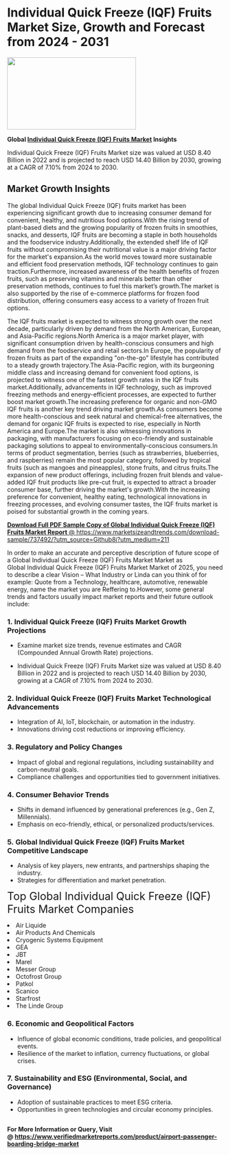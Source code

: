 <H1>Individual Quick Freeze (IQF) Fruits Market Size, Growth and Forecast from 2024 - 2031</H1><img class="aligncenter size-medium wp-image-584254" src="https://thirdeyenews.in/wp-content/uploads/2024/09/Global-Market-Research-300x168.jpeg" alt="" width="300" height="168" /><p><strong>Global&nbsp;<a href="https://www.marketsizeandtrends.com/download-sample/737492/?utm_source=Github8j?utm_medium=211">Individual Quick Freeze (IQF) Fruits Market</a> Insights</strong></p><p>Individual Quick Freeze (IQF) Fruits Market size was valued at USD 8.40 Billion in 2022 and is projected to reach USD 14.40 Billion by 2030, growing at a CAGR of 7.10% from 2024 to 2030.</p><p><h2>Market Growth Insights</h2> <p>The global Individual Quick Freeze (IQF) fruits market has been experiencing significant growth due to increasing consumer demand for convenient, healthy, and nutritious food options.With the rising trend of plant-based diets and the growing popularity of frozen fruits in smoothies, snacks, and desserts, IQF fruits are becoming a staple in both households and the foodservice industry.Additionally, the extended shelf life of IQF fruits without compromising their nutritional value is a major driving factor for the market's expansion.As the world moves toward more sustainable and efficient food preservation methods, IQF technology continues to gain traction.Furthermore, increased awareness of the health benefits of frozen fruits, such as preserving vitamins and minerals better than other preservation methods, continues to fuel this market’s growth.The market is also supported by the rise of e-commerce platforms for frozen food distribution, offering consumers easy access to a variety of frozen fruit options.<a href="download_sample_link"></a></p> <p>The IQF fruits market is expected to witness strong growth over the next decade, particularly driven by demand from the North American, European, and Asia-Pacific regions.North America is a major market player, with significant consumption driven by health-conscious consumers and high demand from the foodservice and retail sectors.In Europe, the popularity of frozen fruits as part of the expanding "on-the-go" lifestyle has contributed to a steady growth trajectory.The Asia-Pacific region, with its burgeoning middle class and increasing demand for convenient food options, is projected to witness one of the fastest growth rates in the IQF fruits market.Additionally, advancements in IQF technology, such as improved freezing methods and energy-efficient processes, are expected to further boost market growth.The increasing preference for organic and non-GMO IQF fruits is another key trend driving market growth.As consumers become more health-conscious and seek natural and chemical-free alternatives, the demand for organic IQF fruits is expected to rise, especially in North America and Europe.The market is also witnessing innovations in packaging, with manufacturers focusing on eco-friendly and sustainable packaging solutions to appeal to environmentally-conscious consumers.In terms of product segmentation, berries (such as strawberries, blueberries, and raspberries) remain the most popular category, followed by tropical fruits (such as mangoes and pineapples), stone fruits, and citrus fruits.The expansion of new product offerings, including frozen fruit blends and value-added IQF fruit products like pre-cut fruit, is expected to attract a broader consumer base, further driving the market's growth.With the increasing preference for convenient, healthy eating, technological innovations in freezing processes, and evolving consumer tastes, the IQF fruits market is poised for substantial growth in the coming years.<a href="download_full_report_link"></p><p><span class=""><strong>Download Full PDF Sample Copy of Global Individual Quick Freeze (IQF) Fruits Market Report</strong> @ <a href="https://www.marketsizeandtrends.com/download-sample/737492/?utm_source=Github8j?utm_medium=211" target="_blank">https://www.marketsizeandtrends.com/download-sample/737492/?utm_source=Github8j?utm_medium=211</a></span></p><p>In order to make an accurate and perceptive description of future scope of a Global&nbsp;Individual Quick Freeze (IQF) Fruits Market Market as Global&nbsp;Individual Quick Freeze (IQF) Fruits Market Market of 2025, you need to describe a clear Vision &ndash; What Industry or Linda can you think of for example: Quote from a Technology, healthcare, automotive, renewable energy, name the market you are Reffering to.However, some general trends and factors usually impact market reports and their future outlook include:</p><h3>1.&nbsp;<strong>Individual Quick Freeze (IQF) Fruits Market Growth Projections</strong></h3><ul><li>Examine market size trends, revenue estimates and CAGR (Compounded Annual Growth Rate) projections.</li><li><p>Individual Quick Freeze (IQF) Fruits Market size was valued at USD 8.40 Billion in 2022 and is projected to reach USD 14.40 Billion by 2030, growing at a CAGR of 7.10% from 2024 to 2030.</p></li></ul><h3>2.&nbsp;<strong>Individual Quick Freeze (IQF) Fruits Market Technological Advancements</strong></h3><ul><li>Integration of AI, IoT, blockchain, or automation in the industry.</li><li>Innovations driving cost reductions or improving efficiency.</li></ul><h3>3.&nbsp;<strong>Regulatory and Policy Changes</strong></h3><ul><li>Impact of global and regional regulations, including sustainability and carbon-neutral goals.</li><li>Compliance challenges and opportunities tied to government initiatives.</li></ul><h3>4.&nbsp;<strong>Consumer Behavior Trends</strong></h3><ul><li>Shifts in demand influenced by generational preferences (e.g., Gen Z, Millennials).</li><li>Emphasis on eco-friendly, ethical, or personalized products/services.</li></ul><h3>5.&nbsp;<strong>Global Individual Quick Freeze (IQF) Fruits Market Competitive Landscape</strong></h3><ul><li>Analysis of key players, new entrants, and partnerships shaping the industry.</li><li>Strategies for differentiation and market penetration.</li></ul><p data-pm-slice="1 1 []"><span style="color: inherit; font-family: inherit; font-size: 25px;">Top Global Individual Quick Freeze (IQF) Fruits Market Companies</span></p><div class="" data-test-id=""><p><li>Air Liquide</li><li> Air Products And Chemicals</li><li> Cryogenic Systems Equipment</li><li> GEA</li><li> JBT</li><li> Marel</li><li> Messer Group</li><li> Octofrost Group</li><li> Patkol</li><li> Scanico</li><li> Starfrost</li><li> The Linde Group</li></p></div><h3>6.&nbsp;<strong>Economic and Geopolitical Factors</strong></h3><ul><li>Influence of global economic conditions, trade policies, and geopolitical events.</li><li>Resilience of the market to inflation, currency fluctuations, or global crises.</li></ul><h3>7.&nbsp;<strong>Sustainability and ESG (Environmental, Social, and Governance)</strong></h3><ul><li>Adoption of sustainable practices to meet ESG criteria.</li><li>Opportunities in green technologies and circular economy principles.</li></ul><h2><strong style="font-size: 14px;">For More Information or Query, Visit @&nbsp;</strong><a style="background-color: #ffffff; font-size: 14px;" href="https://www.marketsizeandtrends.com/report/individual-quick-freeze-iqf-fruits-market/" target="_blank">https://www.verifiedmarketreports.com/product/airport-passenger-boarding-bridge-market</a></h2>